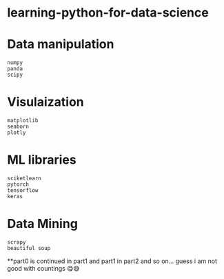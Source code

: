 # learning-python-for-data-science

# Data manipulation
    numpy
    panda
    scipy

# Visulaization
    matplotlib
    seaborn
    plotly
    
# ML libraries
    sciketlearn
    pytorch
    tensorflow
    keras
    
# Data Mining
    scrapy
    beautiful soup

**part0 is continued in part1 and part1 in part2 and so on...  guess i am not good with countings 😋😅
